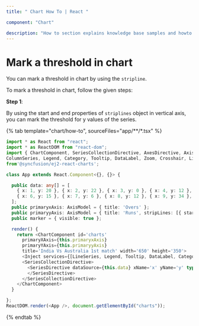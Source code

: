 ```yaml
---
title: " Chart How To | React "

component: "Chart"

description: "How to section explains knowledge base samples and howto access different types properties and events of the chart."
---
```


# Mark a threshold in chart

You can mark a threshold in chart by using the `stripline`.

To mark a threshold in chart, follow the given steps:

**Step 1**:

By using the start and end properties of `striplines` object in vertical axis, you can mark the threshold
for y values of the series.

{% tab template="chart/how-to", sourceFiles="app/**/*.tsx" %}

```typescript
import * as React from "react";
import * as ReactDOM from "react-dom";
import { ChartComponent, SeriesCollectionDirective, AxesDirective, AxisDirective, SeriesDirective, Inject, StripLine,AxisModel,
ColumnSeries, Legend, Category, Tooltip, DataLabel, Zoom, Crosshair, LineSeries,  Selection, StripLinesDirective, StripLineDirective}
from'@syncfusion/ej2-react-charts';

class App extends React.Component<{}, {}> {

  public data: any[] = [
    { x: 1, y: 20 }, { x: 2, y: 22 }, { x: 3, y: 0 }, { x: 4, y: 12 }, { x: 5, y: 5 },
    { x: 6, y: 15 }, { x: 7, y: 6 }, { x: 8, y: 12 }, { x: 9, y: 34 }, { x: 10, y: 7 },
  ];
  public primaryxAxis: AxisModel = { title: 'Overs' };
  public primaryyAxis: AxisModel = { title: 'Runs', stripLines: [{ start: 15, end: 15.1, color: '#ff512f', visible: true }] };
  public marker = { visible: true };

  render() {
    return <ChartComponent id='charts'
      primaryXAxis={this.primaryxAxis}
      primaryYAxis={this.primaryyAxis}
      title='India Vs Australia 1st match' width='650' height='350'>
      <Inject services={[LineSeries, Legend, Tooltip, DataLabel, Category, StripLine]} />
      <SeriesCollectionDirective>
        <SeriesDirective dataSource={this.data} xName='x' yName='y' type='Line' Marker={this.marker}>
        </SeriesDirective>
      </SeriesCollectionDirective>
    </ChartComponent>
  }

};
ReactDOM.render(<App />, document.getElementById("charts"));

```

{% endtab %}